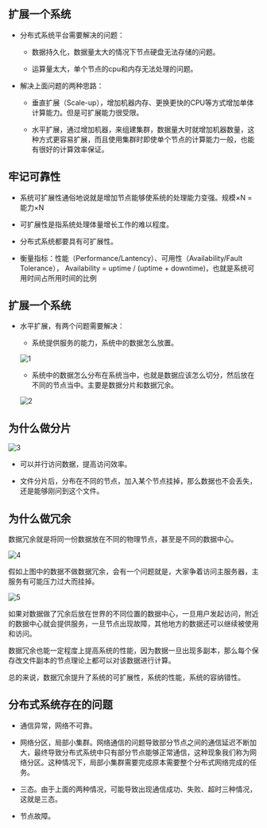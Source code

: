 ## 扩展一个系统

- 分布式系统平台需要解决的问题：

    - 数据持久化，数据量太大的情况下节点硬盘无法存储的问题。

    - 运算量太大，单个节点的cpu和内存无法处理的问题。

- 解决上面问题的两种思路：

    - 垂直扩展（Scale-up），增加机器内存、更换更快的CPU等方式增加单体计算能力。但是可扩展能力很受限。

    - 水平扩展，通过增加机器，来组建集群，数据量大时就增加机器数量，这种方式更容易扩展，而且使用集群时即使单个节点的计算能力一般，也能有很好的计算效率保证。

## 牢记可靠性

- 系统可扩展性通俗地说就是增加节点能够使系统的处理能力变强。规模×N = 能力×N

- 可扩展性是指系统处理体量增长工作的难以程度。

- 分布式系统都要具有可扩展性。

- 衡量指标：性能（Performance/Lantency）、可用性（Availability/Fault Tolerance）， Availability = uptime / (uptime + downtime)，也就是系统可用时间占所用时间的比例

## 扩展一个系统

- 水平扩展，有两个问题需要解决：
    
    - 系统提供服务的能力，系统中的数据怎么放置。

    ![1][1]

    - 系统中的数据怎么分布在系统当中，也就是数据应该怎么切分，然后放在不同的节点当中。主要是数据分片和数据冗余。

    ![2][2]


## 为什么做分片

![3][3]

- 可以并行访问数据，提高访问效率。

- 文件分片后，分布在不同的节点，加入某个节点挂掉，那么数据也不会丢失，还是能够刚问到这个文件。

## 为什么做冗余

数据冗余就是将同一份数据放在不同的物理节点，甚至是不同的数据中心。

![4][4]

假如上图中的数据不做数据冗余，会有一个问题就是，大家争着访问主服务器，主服务有可能压力过大而挂掉。

![5][5]

如果对数据做了冗余后放在世界的不同位置的数据中心，一旦用户发起访问，附近的数据中心就会提供服务，一旦节点出现故障，其他地方的数据还可以继续被使用和访问。

数据冗余也能一定程度上提高系统的性能，因为数据一旦出现多副本，那么每个保存改文件副本的节点理论上都可以对该数据进行计算。

总的来说，数据冗余提升了系统的可扩展性，系统的性能，系统的容纳错性。

## 分布式系统存在的问题

- 通信异常，网络不可靠。

- 网络分区，局部小集群。网络通信的问题导致部分节点之间的通信延迟不断加大，最终导致分布式系统中只有部分节点能够正常通信，这种现象我们称为网络分区。这种情况下，局部小集群需要完成原本需要整个分布式网络完成的任务。

- 三态。由于上面的两种情况，可能导致出现通信成功、失败、超时三种情况，这就是三态。

- 节点故障。

[1]: https://raw.githubusercontent.com/jiaoqiyuan/163-bigdate-note/master/%E6%95%B0%E6%8D%AE%E5%B9%B3%E5%8F%B0%E7%BB%BC%E8%BF%B0/img/%E6%B0%B4%E5%B9%B3%E6%89%A9%E5%B1%95.png
[2]: https://github.com/jiaoqiyuan/163-bigdate-note/raw/master/%E6%95%B0%E6%8D%AE%E5%B9%B3%E5%8F%B0%E7%BB%BC%E8%BF%B0/img/%E6%95%B0%E6%8D%AE%E6%94%BE%E7%BD%AE.png
[3]: https://github.com/jiaoqiyuan/163-bigdate-note/raw/master/%E6%95%B0%E6%8D%AE%E5%B9%B3%E5%8F%B0%E7%BB%BC%E8%BF%B0/img/%E6%95%B0%E6%8D%AE%E5%88%86%E7%89%87.png
[4]: https://github.com/jiaoqiyuan/163-bigdate-note/raw/master/%E6%95%B0%E6%8D%AE%E5%B9%B3%E5%8F%B0%E7%BB%BC%E8%BF%B0/img/%E4%B8%8D%E5%81%9A%E6%95%B0%E6%8D%AE%E5%86%97%E4%BD%99.png
[5]: https://github.com/jiaoqiyuan/163-bigdate-note/raw/master/%E6%95%B0%E6%8D%AE%E5%B9%B3%E5%8F%B0%E7%BB%BC%E8%BF%B0/img/%E5%81%9A%E6%95%B0%E6%8D%AE%E5%86%97%E4%BD%99.png